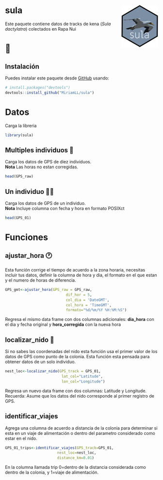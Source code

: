 
<!-- README.md is generated from README.Rmd. Please edit that file -->

# sula <img src="man/figures/logo.png" align="right" width = "120px"/>

Este paquete contiene datos de tracks de kena (*Sula dactylatra*)
colectados en Rapa Nui  
<h1>
🗿
</h1>

## Instalación

Puedes instalar este paquete desde [GitHub](https://github.com/) usando:

``` r
# install.packages("devtools")
devtools::install_github("MiriamLL/sula")
```

# Datos

Carga la libreria

``` r
library(sula)
```

## Multiples individuos 👯‍

Carga los datos de GPS de diez individuos.  
**Nota** Las horas no estan corregidas.

``` r
head(GPS_raw)
```

## Un individuo 💃🏽

Carga los datos de GPS de un individuo.  
**Nota** Incluye columna con fecha y hora en formato POSIXct

``` r
head(GPS_01)
```

# Funciones

## ajustar\_hora 🕐

Esta función corrige el tiempo de acuerdo a la zona horaria, necesitas
incluir tus datos, definir la columna de hora y dia, el formato en el
que estan y el numero de horas de diferencia.

``` r
GPS_gmt<-ajustar_hora(GPS_raw = GPS_raw,
                            dif_hor = 5,
                            col_dia = 'DateGMT',
                            col_hora = 'TimeGMT',
                            formato="%d/%m/%Y %H:%M:%S")
```

Regresa el mismo data frame con dos columnas adicionales: **dia\_hora**
con el dia y fecha original y **hora\_corregida** con la nueva hora

## localizar\_nido 🐣

Si no sabes las coordenadas del nido esta función usa el primer valor de
los datos de GPS como punto de la colonia. Esta función esta pensada
para obtener datos de un solo individuo.

``` r
nest_loc<-localizar_nido(GPS_track = GPS_01,
                          lat_col="Latitude",
                          lon_col="Longitude")
```

Regresa un nuevo data frame con dos columnas: Latitude y Longitude.
Recuerda: Asume que los datos del nido corresponde al primer registro de
GPS.

## identificar\_viajes

Agrega una columna de acuerdo a distancia de la colonia para determinar
si esta en un viaje de alimentación o dentro del parametro considerado
como estar en el nido.

``` r
GPS_01_trips<-identificar_viajes(GPS_track=GPS_01,
                        nest_loc=nest_loc,
                        distance_km=0.01)
```

En la columna llamada trip 0=dentro de la distancia considerada como
dentro de la colonia, y 1=viaje de alimentación.

## 

